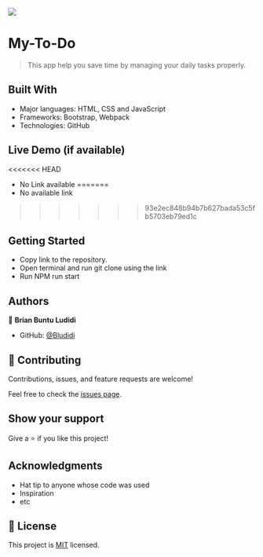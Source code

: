 
![](https://img.shields.io/badge/Microverse-blueviolet)

# My-To-Do

> This app help you save time by managing your daily tasks properly.


## Built With

- Major languages: HTML, CSS and JavaScript 
- Frameworks: Bootstrap, Webpack 
- Technologies: GitHub 

## Live Demo (if available)
<<<<<<< HEAD
- No Link available 
=======
- No available link


>>>>>>> 93e2ec848b94b7b627bada53c5fb5703eb79ed1c

## Getting Started

- Copy link to the repository. 
- Open terminal and run git clone using the link 
- Run NPM run start 


## Authors

👤 **Brian Buntu Ludidi**

- GitHub: [@Bludidi](https://github.com/Bludidi)


## 🤝 Contributing

Contributions, issues, and feature requests are welcome!

Feel free to check the [issues page](../../issues/).

## Show your support

Give a ⭐️ if you like this project!

## Acknowledgments

- Hat tip to anyone whose code was used
- Inspiration
- etc

## 📝 License

This project is [MIT](./LICENSE) licensed.


